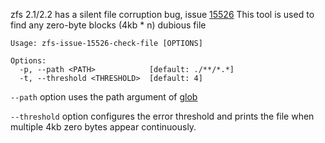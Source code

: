 
zfs 2.1/2.2 has a silent file corruption bug, issue [15526](https://github.com/openzfs/zfs/issues/15526) This tool is used to find any zero-byte blocks (4kb * n) dubious file

```
Usage: zfs-issue-15526-check-file [OPTIONS]

Options:
  -p, --path <PATH>            [default: ./**/*.*]
  -t, --threshold <THRESHOLD>  [default: 4]
```

`--path` option uses the path argument of [glob](https://crates.io/crates/glob)

`--threshold` option configures the error threshold and prints the file when multiple 4kb zero bytes appear continuously.